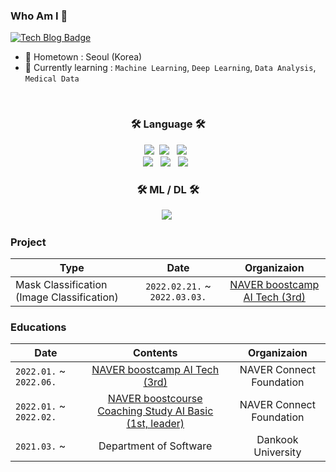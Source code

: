 ### Who Am I 👋
<!-- <img align='right' src="http://mazassumnida.wtf/api/v2/generate_badge?boj=jgk09049"> -->
[![Tech Blog Badge](http://img.shields.io/badge/-Tech%20blog-black?style=flat-square&logo=github&link=https://blog.naver.com/jgk09049/)](https://blog.naver.com/jgk09049/)
- 🚅 Hometown : Seoul (Korea)
- 🌱 Currently learning : `Machine Learning`, `Deep Learning`, `Data Analysis`, `Medical Data`

<br>

<!-- Tech Stack -->
<h3 align="center">🛠 Language 🛠</h3>
<p align="center">
  <img src="https://img.shields.io/badge/C-A8B9CC?style=flat-square&logo=c&logoColor=white"/></a>&nbsp
  <img src="https://img.shields.io/badge/C++-00599C?style=flat-square&logo=c%2B%2B&logoColor=white"/></a> &nbsp
  <img src="https://img.shields.io/badge/Java-007396?style=flat-square&logo=java&logoColor=white"/></a> &nbsp
  <br>
  <img src="https://img.shields.io/badge/Kotlin-7F52FF?style=flat-square&logo=kotlin&logoColor=white"/></a> &nbsp
  <img src="https://img.shields.io/badge/Python-3776AB?style=flat-square&logo=python&logoColor=white"/></a> &nbsp
  <img src="https://img.shields.io/badge/R-276DC3?style=flat-square&logo=r&logoColor=white"/></a> &nbsp
  
<br>

<h3 align="center">🛠 ML / DL 🛠</h3>
<p align="center">
  <img src="https://img.shields.io/badge/PyTorch-EE4C2C?style=flat-square&logo=pytorch&logoColor=white"/></a>&nbsp
  
  
### Project
| Type | Date  | Organizaion |
|-----	|:----------:	|:-----------:|
| Mask Classification (Image Classification) | `2022.02.21.` ~ `2022.03.03.` 	| [NAVER boostcamp AI Tech (3rd)](https://boostcamp.connect.or.kr/program_ai.html) | NAVER Connect Foundation  |
  
  

### Educations

| Date | Contents 	| Organizaion |
|-----	|:----------:	|:-----------:|
| `2022.01.` ~ `2022.06.` 	| [NAVER boostcamp AI Tech (3rd)](https://boostcamp.connect.or.kr/program_ai.html) | NAVER Connect Foundation  |
| `2022.01.` ~ `2022.02.` 	| [NAVER boostcourse Coaching Study AI Basic (1st, leader)](https://post.naver.com/viewer/postView.naver?volumeNo=32888848&memberNo=34635212) | NAVER Connect Foundation  |
| `2021.03.` ~  	| Department of Software  | Dankook University |  



<!-- <img align='center' src="https://github-readme-stats.vercel.app/api?username=seoulsky-field" height="165"> -->

<!--
</br>
<h3 align="left">🎯 Wakatime Stats 🎯</b></h3>
[![Top Langs](https://github-readme-stats.vercel.app/api/top-langs/?username=seoulsky-field&layout=compact)](https://github.com/seoulsky-field/github-readme-stats)
-->

<!-- [![Hits](https://hits.seeyoufarm.com/api/count/incr/badge.svg?url=https%3A%2F%2Fgithub.com%2Fseoulsky-field&count_bg=%2379C83D&title_bg=%23555555&icon=&icon_color=%23E7E7E7&title=hits&edge_flat=false)](https://hits.seeyoufarm.com) -->

<!--
**seoulsky-field/seoulsky-field** is a ✨ _special_ ✨ repository because its `README.md` (this file) appears on your GitHub profile.

Here are some ideas to get you started:

- 🔭 I’m currently working on ...
- 🌱 I’m currently learning ...
- 👯 I’m looking to collaborate on ...
- 🤔 I’m looking for help with ...
- 💬 Ask me about ...
- 📫 How to reach me: ...
- 😄 Pronouns: ...
- ⚡ Fun fact: ...
-->
